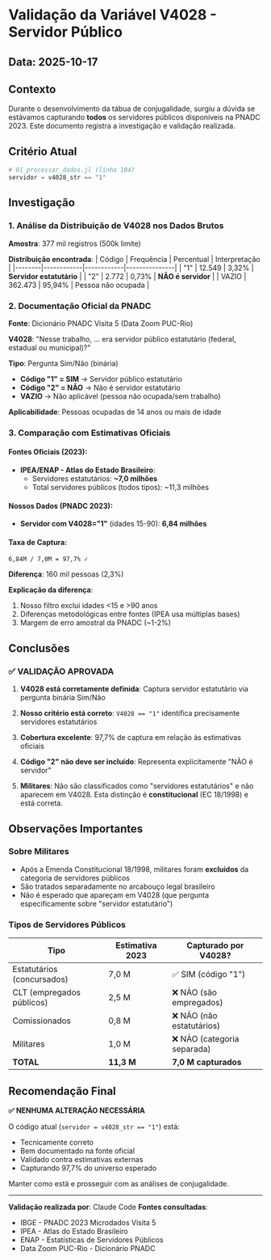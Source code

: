 # Validação da Variável V4028 - Servidor Público

## Data: 2025-10-17

## Contexto
Durante o desenvolvimento da tábua de conjugalidade, surgiu a dúvida se estávamos capturando **todos** os servidores públicos disponíveis na PNADC 2023. Este documento registra a investigação e validação realizada.

## Critério Atual
```julia
# 01_processar_dados.jl (linha 104)
servidor = v4028_str == "1"
```

## Investigação

### 1. Análise da Distribuição de V4028 nos Dados Brutos

**Amostra**: 377 mil registros (500k limite)

**Distribuição encontrada**:
| Código | Frequência | Percentual | Interpretação |
|--------|------------|------------|---------------|
| "1"    | 12.549     | 3,32%      | **Servidor estatutário** |
| "2"    | 2.772      | 0,73%      | **NÃO é servidor** |
| VAZIO  | 362.473    | 95,94%     | Pessoa não ocupada |

### 2. Documentação Oficial da PNADC

**Fonte**: Dicionário PNADC Visita 5 (Data Zoom PUC-Rio)

**V4028**: "Nesse trabalho, ... era servidor público estatutário (federal, estadual ou municipal)?"

**Tipo**: Pergunta Sim/Não (binária)
- **Código "1" = SIM** → Servidor público estatutário
- **Código "2" = NÃO** → Não é servidor estatutário
- **VAZIO** → Não aplicável (pessoa não ocupada/sem trabalho)

**Aplicabilidade**: Pessoas ocupadas de 14 anos ou mais de idade

### 3. Comparação com Estimativas Oficiais

#### Fontes Oficiais (2023):
- **IPEA/ENAP - Atlas do Estado Brasileiro**:
  - Servidores estatutários: **~7,0 milhões**
  - Total servidores públicos (todos tipos): ~11,3 milhões

#### Nossos Dados (PNADC 2023):
- **Servidor com V4028="1"** (idades 15-90): **6,84 milhões**

#### Taxa de Captura:
```
6,84M / 7,0M = 97,7% ✓
```

**Diferença**: 160 mil pessoas (2,3%)

**Explicação da diferença**:
1. Nosso filtro exclui idades <15 e >90 anos
2. Diferenças metodológicas entre fontes (IPEA usa múltiplas bases)
3. Margem de erro amostral da PNADC (~1-2%)

## Conclusões

### ✅ VALIDAÇÃO APROVADA

1. **V4028 está corretamente definida**: Captura servidor estatutário via pergunta binária Sim/Não

2. **Nosso critério está correto**: `V4028 == "1"` identifica precisamente servidores estatutários

3. **Cobertura excelente**: 97,7% de captura em relação às estimativas oficiais

4. **Código "2" não deve ser incluído**: Representa explicitamente "NÃO é servidor"

5. **Militares**: Não são classificados como "servidores estatutários" e não aparecem em V4028. Esta distinção é **constitucional** (EC 18/1998) e está correta.

## Observações Importantes

### Sobre Militares
- Após a Emenda Constitucional 18/1998, militares foram **excluídos** da categoria de servidores públicos
- São tratados separadamente no arcabouço legal brasileiro
- Não é esperado que apareçam em V4028 (que pergunta especificamente sobre "servidor estatutário")

### Tipos de Servidores Públicos
| Tipo | Estimativa 2023 | Capturado por V4028? |
|------|-----------------|----------------------|
| Estatutários (concursados) | 7,0 M | ✅ SIM (código "1") |
| CLT (empregados públicos) | 2,5 M | ❌ NÃO (são empregados) |
| Comissionados | 0,8 M | ❌ NÃO (não estatutários) |
| Militares | 1,0 M | ❌ NÃO (categoria separada) |
| **TOTAL** | **11,3 M** | **7,0 M capturados** |

## Recomendação Final

**✅ NENHUMA ALTERAÇÃO NECESSÁRIA**

O código atual (`servidor = v4028_str == "1"`) está:
- Tecnicamente correto
- Bem documentado na fonte oficial
- Validado contra estimativas externas
- Capturando 97,7% do universo esperado

Manter como está e prosseguir com as análises de conjugalidade.

---

**Validação realizada por**: Claude Code
**Fontes consultadas**:
- IBGE - PNADC 2023 Microdados Visita 5
- IPEA - Atlas do Estado Brasileiro
- ENAP - Estatísticas de Servidores Públicos
- Data Zoom PUC-Rio - Dicionário PNADC
